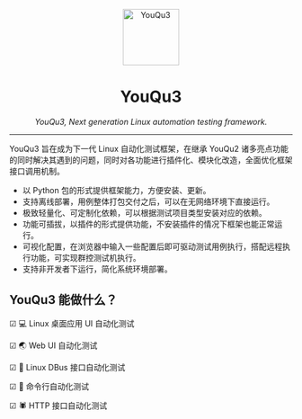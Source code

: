 <p align="center">
  <a href="https://github.com/funny-dream/youqu3">
    <img src="/logo.png" width="100" alt="YouQu3">
  </a>
</p>
<h1 align="center">YouQu3</h1>
<p align="center">
    <em>YouQu3, Next generation Linux automation testing framework.</em>
</p>

--------------

YouQu3 旨在成为下一代 Linux 自动化测试框架，在继承 YouQu2 诸多亮点功能的同时解决其遇到的问题，同时对各功能进行插件化、模块化改造，全面优化框架接口调用机制。

- 以 Python 包的形式提供框架能力，方便安装、更新。
- 支持离线部署，用例整体打包交付之后，可以在无网络环境下直接运行。
- 极致轻量化、可定制化依赖，可以根据测试项目类型安装对应的依赖。
- 功能可插拔，以插件的形式提供功能，不安装插件的情况下框架也能正常运行。
- 可视化配置，在浏览器中输入一些配置后即可驱动测试用例执行，搭配远程执行功能，可实现群控测试机执行。
- 支持非开发者下运行，简化系统环境部署。

## YouQu3 能做什么？

☑ 💻 Linux 桌面应用 UI 自动化测试

☑ 🌏 Web UI 自动化测试

☑ 🚌 Linux DBus 接口自动化测试

☑ 🚀 命令行自动化测试

☑ 🕷️ HTTP 接口自动化测试